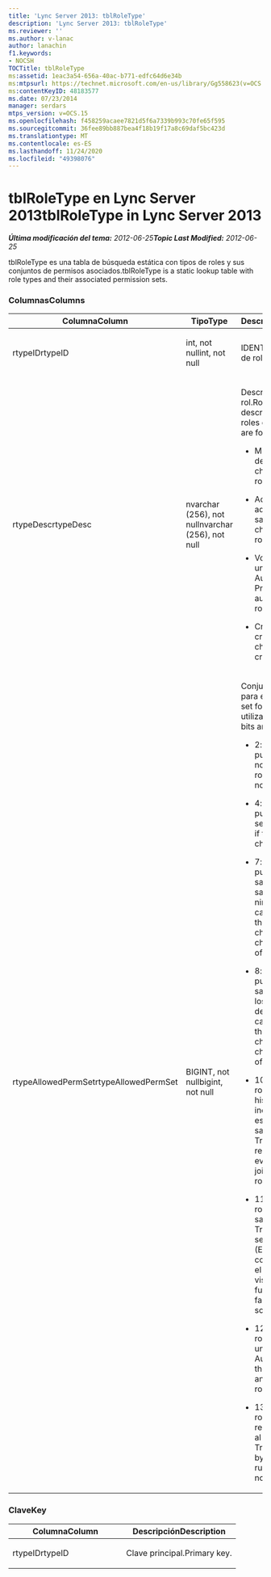 ```yaml
---
title: 'Lync Server 2013: tblRoleType'
description: 'Lync Server 2013: tblRoleType'
ms.reviewer: ''
ms.author: v-lanac
author: lanachin
f1.keywords:
- NOCSH
TOCTitle: tblRoleType
ms:assetid: 1eac3a54-656a-40ac-b771-edfc64d6e34b
ms:mtpsurl: https://technet.microsoft.com/en-us/library/Gg558623(v=OCS.15)
ms:contentKeyID: 48183577
ms.date: 07/23/2014
manager: serdars
mtps_version: v=OCS.15
ms.openlocfilehash: f458259acaee7821d5f6a7339b993c70fe65f595
ms.sourcegitcommit: 36fee89bb887bea4f18b19f17a8c69daf5bc423d
ms.translationtype: MT
ms.contentlocale: es-ES
ms.lasthandoff: 11/24/2020
ms.locfileid: "49398076"
---
```

# <a name="tblroletype-in-lync-server-2013"></a><span data-ttu-id="78872-103">tblRoleType en Lync Server 2013</span><span class="sxs-lookup"><span data-stu-id="78872-103">tblRoleType in Lync Server 2013</span></span>

<div data-xmlns="http://www.w3.org/1999/xhtml">

<div class="topic" data-xmlns="http://www.w3.org/1999/xhtml" data-msxsl="urn:schemas-microsoft-com:xslt" data-cs="https://msdn.microsoft.com/">

<div data-asp="https://msdn2.microsoft.com/asp">



</div>

<div id="mainSection">

<div id="mainBody"><span data-ttu-id="78872-104">

<span> </span></span><span class="sxs-lookup"><span data-stu-id="78872-104">

<span> </span></span></span>

<span data-ttu-id="78872-105">_**Última modificación del tema:** 2012-06-25_</span><span class="sxs-lookup"><span data-stu-id="78872-105">_**Topic Last Modified:** 2012-06-25_</span></span>

<span data-ttu-id="78872-106">tblRoleType es una tabla de búsqueda estática con tipos de roles y sus conjuntos de permisos asociados.</span><span class="sxs-lookup"><span data-stu-id="78872-106">tblRoleType is a static lookup table with role types and their associated permission sets.</span></span>

### <a name="columns"></a><span data-ttu-id="78872-107">Columnas</span><span class="sxs-lookup"><span data-stu-id="78872-107">Columns</span></span>

<table>
<colgroup>
<col style="width: 33%" />
<col style="width: 33%" />
<col style="width: 33%" />
</colgroup>
<thead>
<tr class="header">
<th><span data-ttu-id="78872-108">Columna</span><span class="sxs-lookup"><span data-stu-id="78872-108">Column</span></span></th>
<th><span data-ttu-id="78872-109">Tipo</span><span class="sxs-lookup"><span data-stu-id="78872-109">Type</span></span></th>
<th><span data-ttu-id="78872-110">Descripción</span><span class="sxs-lookup"><span data-stu-id="78872-110">Description</span></span></th>
</tr>
</thead>
<tbody>
<tr class="odd">
<td><p><span data-ttu-id="78872-111">rtypeID</span><span class="sxs-lookup"><span data-stu-id="78872-111">rtypeID</span></span></p></td>
<td><p><span data-ttu-id="78872-112">int, not null</span><span class="sxs-lookup"><span data-stu-id="78872-112">int, not null</span></span></p></td>
<td><p><span data-ttu-id="78872-113">IDENTIFICADOR de tipo de rol.</span><span class="sxs-lookup"><span data-stu-id="78872-113">Role type ID.</span></span></p></td>
</tr>
<tr class="even">
<td><p><span data-ttu-id="78872-114">rtypeDesc</span><span class="sxs-lookup"><span data-stu-id="78872-114">rtypeDesc</span></span></p></td>
<td><p><span data-ttu-id="78872-115">nvarchar (256), not null</span><span class="sxs-lookup"><span data-stu-id="78872-115">nvarchar (256), not null</span></span></p></td>
<td><p><span data-ttu-id="78872-116">Descripción de tipo de rol.</span><span class="sxs-lookup"><span data-stu-id="78872-116">Role type description.</span></span> <span data-ttu-id="78872-117">Hay cuatro roles disponibles:</span><span class="sxs-lookup"><span data-stu-id="78872-117">There are four available roles:</span></span></p>
<ul>
<li><p><span data-ttu-id="78872-118">Miembro: miembro del salón de chat</span><span class="sxs-lookup"><span data-stu-id="78872-118">Member: Chat room member</span></span></p></li>
<li><p><span data-ttu-id="78872-119">Administrador: administrador del salón de chat</span><span class="sxs-lookup"><span data-stu-id="78872-119">Manager: Chat room manager</span></span></p></li>
<li><p><span data-ttu-id="78872-120">Voz: moderador de un salón de chat de Auditorio</span><span class="sxs-lookup"><span data-stu-id="78872-120">Voiced: Presenter for an auditorium chat room</span></span></p></li>
<li><p><span data-ttu-id="78872-121">Creador: puede crear salones de chat</span><span class="sxs-lookup"><span data-stu-id="78872-121">Creator: Can create chat rooms</span></span></p></li>
</ul></td>
</tr>
<tr class="odd">
<td><p><span data-ttu-id="78872-122">rtypeAllowedPermSet</span><span class="sxs-lookup"><span data-stu-id="78872-122">rtypeAllowedPermSet</span></span></p></td>
<td><p><span data-ttu-id="78872-123">BIGINT, not null</span><span class="sxs-lookup"><span data-stu-id="78872-123">bigint, not null</span></span></p></td>
<td><p><span data-ttu-id="78872-124">Conjunto de permisos para el rol.</span><span class="sxs-lookup"><span data-stu-id="78872-124">Permission set for the role.</span></span> <span data-ttu-id="78872-125">Los bits utilizados son:</span><span class="sxs-lookup"><span data-stu-id="78872-125">The used bits are:</span></span></p>
<ul>
<li><p><span data-ttu-id="78872-126">2: verdadero si el rol puede administrar nodos.</span><span class="sxs-lookup"><span data-stu-id="78872-126">2: True if the role can manage nodes.</span></span></p></li>
<li><p><span data-ttu-id="78872-127">4: true si el rol puede crear nodos secundarios.</span><span class="sxs-lookup"><span data-stu-id="78872-127">4: True if the role can create children nodes.</span></span></p></li>
<li><p><span data-ttu-id="78872-128">7: verdadero si el rol puede unirse a un salón de chat (o a salones de chat de niños de una categoría).</span><span class="sxs-lookup"><span data-stu-id="78872-128">7: True if the role can join a chat room (or children chat rooms of a category).</span></span></p></li>
<li><p><span data-ttu-id="78872-129">8: verdadero si el rol puede chatear en un salón de chat (o en los salones de chat de los niños de una categoría).</span><span class="sxs-lookup"><span data-stu-id="78872-129">8: True if the role can chat in a chat room (or in children chat rooms of a category).</span></span></p></li>
<li><p><span data-ttu-id="78872-130">10: verdadero si el rol puede leer el historial de chats incluso cuando no está unido a un salón de chat.</span><span class="sxs-lookup"><span data-stu-id="78872-130">10: True if the role can read chat history even when not joined to a chat room.</span></span></p></li>
<li><p><span data-ttu-id="78872-131">11: verdadero si el rol puede ver el salón de chat.</span><span class="sxs-lookup"><span data-stu-id="78872-131">11: True if the role can see the chat room.</span></span> <span data-ttu-id="78872-132">(Esto se ha refinado con factores como el alcance y la visibilidad).</span><span class="sxs-lookup"><span data-stu-id="78872-132">(This is further refined by factors such as scope and visibility.)</span></span></p></li>
<li><p><span data-ttu-id="78872-133">12: verdadero si el rol puede chatear en un salón de chat de Auditorio.</span><span class="sxs-lookup"><span data-stu-id="78872-133">12: True if the role can chat in an auditorium chat room.</span></span></p></li>
<li><p><span data-ttu-id="78872-134">13: verdadero si el rol puede omitir las reglas de visibilidad al ver los nodos.</span><span class="sxs-lookup"><span data-stu-id="78872-134">13: True if the role can bypass visibility rules when viewing nodes.</span></span></p></li>
</ul></td>
</tr>
</tbody>
</table>


### <a name="key"></a><span data-ttu-id="78872-135">Clave</span><span class="sxs-lookup"><span data-stu-id="78872-135">Key</span></span>

<table>
<colgroup>
<col style="width: 50%" />
<col style="width: 50%" />
</colgroup>
<thead>
<tr class="header">
<th><span data-ttu-id="78872-136">Columna</span><span class="sxs-lookup"><span data-stu-id="78872-136">Column</span></span></th>
<th><span data-ttu-id="78872-137">Descripción</span><span class="sxs-lookup"><span data-stu-id="78872-137">Description</span></span></th>
</tr>
</thead>
<tbody>
<tr class="odd">
<td><p><span data-ttu-id="78872-138">rtypeID</span><span class="sxs-lookup"><span data-stu-id="78872-138">rtypeID</span></span></p></td>
<td><p><span data-ttu-id="78872-139">Clave principal.</span><span class="sxs-lookup"><span data-stu-id="78872-139">Primary key.</span></span></p></td>
</tr>
</tbody>
</table><span data-ttu-id="78872-140">


</div>

<span> </span>

</div>

</div>

</span><span class="sxs-lookup"><span data-stu-id="78872-140">


</div>

<span> </span>

</div>

</div>

</span></span></div>

